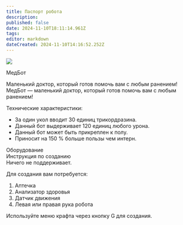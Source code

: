 ```yaml
---
title: Паспорт робота
description: 
published: false
date: 2024-11-10T18:11:14.961Z
tags: 
editor: markdown
dateCreated: 2024-11-10T14:16:52.252Z
---
```


<div class="robotic-card">
  <div class="image">
    <img src="/guides/science/robotics/medibot.png"/>
    <p>МедБот</p>
  </div>
  <div class="header">Маленький доктор, который готов помочь вам с любым ранением!</div>
  <div class="description">МедБот — маленький доктор, который готов помочь вам с любым ранением!</div>
  <div class="features">
    <p>Технические характеристики:</p>
    <ul>
      <li>За один укол вводит 30 единиц трикордразина.</li>
      <li>Данный бот выдерживает 120 единиц любого урона.</li>
      <li>Данный бот может быть прикреплен к полу.</li>
      <li>Приносит на 150&nbsp;% больше пользы чем интерн.</li>
    </ul>
  </div>
  <div class="equipment">Оборудование</div>
  <div class="craft">Инструкция по созданию</div>
  <div class="content">Ничего не поддерживает.</div>
  <div class="content">
    <p>Для создания вам потребуется:</p>
    <ol>
      <li>Аптечка</li>
      <li>Анализатор здоровья</li>
      <li>Датчик движения</li>
      <li>Левая или правая рука робота</li>
    </ol>
    <p>Используйте меню крафта через кнопку G для создания.</p>
  </div>
</div>

